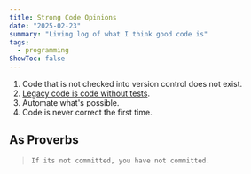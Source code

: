 ```yaml
---
title: Strong Code Opinions
date: "2025-02-23"
summary: "Living log of what I think good code is"
tags:
  - programming
ShowToc: false
---
```


1. Code that is not checked into version control does not exist.
2. [Legacy code is code without tests](https://understandlegacycode.com/blog/what-is-legacy-code-is-it-code-without-tests/).
3. Automate what's possible.
4. Code is never correct the first time.

## As Proverbs
>     If its not committed, you have not committed.

